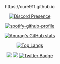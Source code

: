 
<div align="center">
    https://cure911.github.io
<p>
</p>
 <p data-sourcepos="2:1-2:117" dir="auto"><a href="https://discord.com/users/754969692585852939" rel="nofollow"><img src="https://camo.githubusercontent.com/0a875a029acebd23762760ce44d02fdcdbf3b2c5f2dfbe33b48a4adcd25f3a74/68747470733a2f2f6c616e796172642e636e7261642e6465762f6170692f373534393639363932353835383532393339" alt="Discord Presence" data-canonical-src="https://lanyard.cnrad.dev/api/754969692585852939" style="max-width: 100%;"></a></p>
 
 <p data-sourcepos="1:1-1:253" dir="auto"><a href="https://github.com/kittinan/spotify-github-profile"><img src="https://camo.githubusercontent.com/64f89ae7047a25b3f1f6fdeb74372999994f865978a784318ddb170763879936/68747470733a2f2f73706f746966792d6769746875622d70726f66696c652e76657263656c2e6170702f6170692f766965773f7569643d7a6b787167347471653731357a6a77326e36346b337971617526636f7665725f696d6167653d74727565267468656d653d6e6174656d6f6f2d72652673686f775f6f66666c696e653d66616c7365266261725f636f6c6f723d353362313466266261725f636f6c6f725f636f7665723d66616c7365" alt="spotify-github-profile" data-canonical-src="https://spotify-github-profile.vercel.app/api/view?uid=zkxqg4tqe715zjw2n64k3yqau&amp;cover_image=true&amp;theme=natemoo-re&amp;show_offline=false&amp;bar_color=53b14f&amp;bar_color_cover=false" style="max-width: 100%;"></a></p>
 
 <p data-sourcepos="1:1-2:176" dir="auto"><a target="_blank" rel="noopener noreferrer nofollow" href="https://camo.githubusercontent.com/0618c145616d6f64bdbe59fbb55245b874c86e763baaf25cd9d5b3c3417f5c35/68747470733a2f2f6769746875622d726561646d652d73746174732e76657263656c2e6170702f6170693f757365726e616d653d637572653931312673686f775f69636f6e733d74727565267468656d653d746f6b796f6e69676874"><img src="https://camo.githubusercontent.com/0618c145616d6f64bdbe59fbb55245b874c86e763baaf25cd9d5b3c3417f5c35/68747470733a2f2f6769746875622d726561646d652d73746174732e76657263656c2e6170702f6170693f757365726e616d653d637572653931312673686f775f69636f6e733d74727565267468656d653d746f6b796f6e69676874" alt="Anurag's GitHub stats" data-canonical-src="https://github-readme-stats.vercel.app/api?username=cure911&amp;show_icons=true&amp;theme=tokyonight" style="max-width: 100%;"></a></p>
 
<p data-sourcepos="1:1-2:176" dir="auto">
<a href="https://github.com/anuraghazra/github-readme-stats"><img src="https://camo.githubusercontent.com/824e829d98d1b32d64118e28b8773b88eba7da87dc2d0ab27f373db050f8fa82/68747470733a2f2f6769746875622d726561646d652d73746174732e76657263656c2e6170702f6170692f746f702d6c616e67732f3f757365726e616d653d63757265393131267468656d653d746f6b796f6e6967687426686964653d6a6176617363726970742c68746d6c" alt="Top Langs" data-canonical-src="https://github-readme-stats.vercel.app/api/top-langs/?username=cure911&amp;theme=tokyonight&amp;hide=javascript,html" style="max-width: 100%;"></a></p>
<p></p>
</div>
<div align="center">
<p>
    <a href="https://www.instagram.com/miraccozcan/" rel="nofollow" target="_blank"><img src="https://camo.githubusercontent.com/7e5ea6500c36f6cca132b99adbf3f7283c00742c0b0cca9515f0099d292b0494/68747470733a2f2f696d672e736869656c64732e696f2f62616467652f494e5354414752414d2532302d4443333137352e7376673f267374796c653d666f722d7468652d6261646765266c6f676f3d696e7374616772616d266c6f676f436f6c6f723d7768697465" data-canonical-src="https://img.shields.io/badge/INSTAGRAM%20-DC3175.svg?&amp;style=for-the-badge&amp;logo=instagram&amp;logoColor=white" style="max-width: 100%;"></a>
       <a href="https://open.spotify.com/user/zkxqg4tqe715zjw2n64k3yqau?si=26f4ba4da3224e4a8" rel="nofollow" target="_blank"><img src="https://camo.githubusercontent.com/8b36f195a47af7355c39f1aeb80a128d1ed7522b1ed32f726bfa27f12ff54fc5/68747470733a2f2f696d672e736869656c64732e696f2f62616467652f53706f746966792532302d3165643736302e7376673f267374796c653d666f722d7468652d6261646765266c6f676f3d73706f74696679266c6f676f436f6c6f723d7768697465" data-canonical-src="https://img.shields.io/badge/Spotify%20-1ed760.svg?&amp;style=for-the-badge&amp;logo=spotify&amp;logoColor=white" style="max-width: 100%;"></a>
    <a href="https://twitter.com/miraccozcan" target="_blank">
    <img src="https://img.shields.io/badge/Twitter-blue?style=for-the-badge&logo=twitter&logoColor=white" alt="Twitter Badge"/>
  </a>
</p>
<p>
</p>
</div>
</article>
